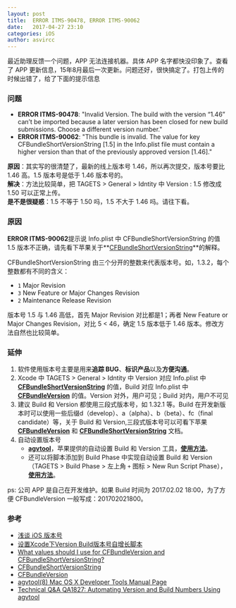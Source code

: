 ```yaml
---
layout: post
title:  ERROR ITMS-90478, ERROR ITMS-90062
date:   2017-04-27 23:10
categories: iOS
author: asvircc
---
```


最近助理反馈一个问题，APP 无法连接机器。具体 APP 名字都快没印象了。查看了 APP 更新信息，15年8月最后一次更新。问题还好，很快搞定了。打包上传的时候出错了，给了下面的提示信息

### 问题

- **ERROR ITMS-90478**: "Invalid Version. The build with the version “1.46” can’t be imported because a later version has been closed for new build submissions. Choose a different version number."<br>
- **ERROR ITMS-90062**: "This bundle is invalid. The value for key CFBundleShortVersionString [1.5] in the Info.plist file must contain a higher version than that of the previously approved version [1.46]."

**原因**：其实写的很清楚了，最新的线上版本号 1.46，所以再次提交，版本号要比 1.46 高。1.5 版本号是低于 1.46 版本号的。<br>
**解决**：方法比较简单，把 TAGETS > General > Idntity 中 Version : 1.5 修改成 1.50 可以正常上传。<br>
**是不是很疑惑**：1.5 不等于 1.50 吗，1.5 不大于 1.46 吗。请往下看。


### 原因

**ERROR ITMS-90062**提示说 Info.plist 中 CFBundleShortVersionString 的值 1.5 版本不正确，请先看下苹果关于**[CFBundleShortVersionString][CFBundleShortVersionString_URL]**的解释。

 CFBundleShortVersionString  由三个分开的整数来代表版本号。如，1.3.2，每个整数都有不同的含义：
- `1` Major Revision
- `3` New Feature or Major Changes Revision
- `2` Maintenance Release Revision

版本号 1.5 与 1.46 高低，首先 Major Revision 对比都是1；再者 New Feature or Major Changes Revision，对比 5 < 46，确定 1.5 版本低于 1.46 版本。修改方法自然也比较简单。


### 延伸
1. 软件使用版本号主要是用来**追踪 BUG**、**标识产品**以及**方便沟通**。
2. Xcode 中 TAGETS > General > Idntity 中 Version 对应 Info.plist 中 **[CFBundleShortVersionString][CFBundleShortVersionString_URL]** 的值，Build 对应 Info.plist 中 **[CFBundleVersion][CFBundleVersion_URL]** 的值。Version 对外，用户可见；Build 对内，用户不可见<br> 
3. 建议 Build 和 Version 都使用三段式版本号，如 1.32.1 等。Build 在开发新版本时可以使用一些后缀d（develop）、a（alpha）、b（beta）、fc（final candidate）等，关于 Build 和 Version,三段式版本号可以可看下苹果 **[CFBundleVersion][CFBundleVersion_URL]** 和 **[CFBundleShortVersionString][CFBundleShortVersionString_URL]** 文档。
4. 自动设置版本号
	- **[agvtool][agvtool man page]**，苹果提供的自动设置 Build 和 Version 工具，**[使用方法][agvtool使用方法]**。
    - 还可以将脚本添加到 Build Phase 中实现自动设置 Build 和 Version（TAGETS > Build Phase > 左上角 `+` 图标 > New Run Script Phase），**[使用方法][设置Xcode下Version Build版本号自增长脚本]**。

ps: 公司 APP 是自己在开发维护。如果 Build 时间为 2017.02.02 18:00，为了方便 CFBundleVersion 一般写成：201702021800。

### 参考

- [浅谈 iOS 版本号][浅谈 iOS 版本号]
- [设置Xcode下Version Build版本号自增长脚本][设置Xcode下Version Build版本号自增长脚本]
- [What values should I use for CFBundleVersion and CFBundleShortVersionString?][stackoverflow CFBundleVersion and CFBundleShortVersionString]
- [CFBundleShortVersionString][CFBundleShortVersionString_URL]
- [CFBundleVersion][CFBundleVersion_URL]
- [agvtool(8) Mac OS X Developer Tools Manual Page][agvtool man page]
- [Technical Q&A QA1827: Automating Version and Build Numbers Using agvtool][agvtool使用方法]


<!-- URLs -->

[stackoverflow CFBundleVersion and CFBundleShortVersionString]:http://stackoverflow.com/questions/19726988/what-values-should-i-use-for-cfbundleversion-and-cfbundleshortversionstring "What values should I use for CFBundleVersion and CFBundleShortVersionString?"
[CFBundleShortVersionString_URL]:https://developer.apple.com/library/content/documentation/General/Reference/InfoPlistKeyReference/Articles/CoreFoundationKeys.html#//apple_ref/doc/uid/20001431-111349 "CFBundleShortVersionString"
[CFBundleVersion_URL]:https://developer.apple.com/library/content/documentation/General/Reference/InfoPlistKeyReference/Articles/CoreFoundationKeys.html#//apple_ref/doc/uid/20001431-111349 "CFBundleVersion"
[agvtool man page]:https://developer.apple.com/legacy/library/documentation/Darwin/Reference/ManPages/man1/agvtool.1.html "agvtool(8) Mac OS X Developer Tools Manual Page"
[agvtool使用方法]:https://developer.apple.com/library/content/qa/qa1827/_index.html "Technical Q&A QA1827: Automating Version and Build Numbers Using agvtool"
[浅谈 iOS 版本号]:https://segmentfault.com/a/1190000002423661 "浅谈 iOS 版本号"
[设置Xcode下Version Build版本号自增长脚本]:http://www.jianshu.com/p/5c98023ac440 "设置Xcode下Version Build版本号自增长脚本"


